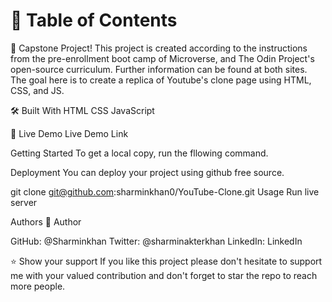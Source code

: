# 📗 Table of Contents

📖 Capstone Project!
This project is created according to the instructions from the pre-enrollment boot camp of Microverse, and The Odin Project's open-source curriculum. Further information can be found at both sites. The goal here is to create a replica of Youtube's clone page using HTML, CSS, and JS.

🛠 Built With
  HTML
  CSS
  JavaScript

🚀 Live Demo
Live Demo Link

Getting Started
To get a local copy, run the fllowing command.

Deployment
You can deploy your project using github free source.

git clone git@github.com:sharminkhan0/YouTube-Clone.git
Usage
Run live server

Authors
👤 Author

GitHub: @Sharminkhan
Twitter: @sharminakterkhan
LinkedIn: LinkedIn

⭐️ Show your support
If you like this project please don't hesitate to support me with your valued contribution and don't forget to star the repo to reach more people.

